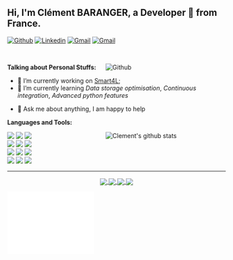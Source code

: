 <!-- Your title -->
## Hi, I'm Clément BARANGER, a Developer 🚀 from France.

<!-- Your badges
You can use the website to generate badges: https://shields.io/
-->

[![Github](https://img.shields.io/badge/-Github-000?style=flat&logo=Github&logoColor=white)](https://github.com/cbarange)
[![Linkedin](https://img.shields.io/badge/-LinkedIn-blue?style=flat&logo=Linkedin&logoColor=white)](https://www.linkedin.com/in/cl%C3%A9ment-baranger/)
[![Gmail](https://img.shields.io/badge/-Gmail-c14438?style=flat&logo=Gmail&logoColor=white)](mailto:cbarange.dev@gmail.com)
[![Gmail](https://views.whatilearened.today/views/github/cbarange/cbarange.svg)](https://github.com/cbarange)
<!-- Your hits or visitors
api: http://hits.dwyl.com or https://visitor-badge.glitch.me
Both apis are in trouble due to the number of requests
-->

&nbsp;
<!-- Any image aligned to the right. Beware the width -->
<img width="55%" align="right" alt="Github" src="https://raw.githubusercontent.com/onimur/.github/master/.resources/git-header.svg" />


<!-- Talking about you -->
 **Talking about Personal Stuffs:**


- 🔭 I’m currently working on [Smart4L](https://github.com/Smart4L/Smart4L);
- 🌱 I’m currently learning _Data storage optimisation_, _Continuous integration_, _Advanced python features_
<!-- - 👯 I’m looking to collaborate on ... -->
<!-- - 🤔 I’m looking for help with  😭 -->
- 💬 Ask me about anything, I am happy to help
<!-- - 📫 How to reach me: ... -->
<!-- - 😄 Pronouns: ... -->
<!-- - ⚡ Fun fact: ... -->



**Languages and Tools:** 

<!-- Your github readme stats
You can use this api: https://github.com/anuraghazra/github-readme-stats
-->
<p>
  <a href="https://coderstats.net/github/#cbarange">
    <img width="55%" align="right" alt="Clement's github stats" src="https://github-readme-stats.vercel.app/api?username=cbarange&show_icons=true&hide_border=true" />
  </a>

  <!-- Your languages and tools. Be careful with the alignment. 
    You can use this sites to get logos: https://www.vectorlogo.zone or https://simpleicons.org/
  -->
  <img width="10%" src="https://www.vectorlogo.zone/logos/javascript/javascript-horizontal.svg">
  <img width="10%" src="https://www.vectorlogo.zone/logos/python/python-horizontal.svg">
  <img width="10%" src="https://www.vectorlogo.zone/logos/java/java-horizontal.svg">
  <br />
  <img width="10%" src="https://www.vectorlogo.zone/logos/nodejs/nodejs-horizontal.svg">
  <img width="10%" src="https://www.vectorlogo.zone/logos/reactjs/reactjs-ar21.svg">
  <img width="10%" src="https://www.vectorlogo.zone/logos/pocoo_flask/pocoo_flask-ar21.svg">
  <br />
  <img width="10%" src="https://www.vectorlogo.zone/logos/postgresql/postgresql-ar21.svg">
  <img width="10%" src="https://www.vectorlogo.zone/logos/mariadb/mariadb-ar21.svg">
  <img width="10%" src="https://www.vectorlogo.zone/logos/redis/redis-ar21.svg">
  <br />
  <img width="10%" src="https://www.vectorlogo.zone/logos/ubuntu/ubuntu-ar21.svg">
  <img width="10%" src="https://www.vectorlogo.zone/logos/docker/docker-ar21.svg">
  <img width="10%" src="https://www.vectorlogo.zone/logos/git-scm/git-scm-ar21.svg">
  
</p>

---

<!-- Its main projects -->
<p align="center">
  <a href="https://github.com/Smart4L/Smart4L">
    <img align="center" src="https://github-readme-stats.vercel.app/api/pin/?username=Smart4L&repo=Smart4L" />
  </a>
  <a href="https://github.com/cbarange/app-questionnaire-vue">
    <img align="center" src="https://github-readme-stats.vercel.app/api/pin/?username=cbarange&repo=app-questionnaire-vue" />
  </a>
  <a href="https://github.com/cbarange/IOT_EPSI_B3">
    <img align="center" src="https://github-readme-stats.vercel.app/api/pin/?username=cbarange&repo=IOT_EPSI_B3" />
  </a>
  <a href="https://github.com/cbarange/pypoke-game">
    <img align="center" src="https://github-readme-stats.vercel.app/api/pin/?username=cbarange&repo=pypoke-game" />
  </a>
</p>

<!-- This readme was created by Clément BARANGER - https://github.com/cbarange -->
<img align="center" src='dog.webp' width='200"'>
